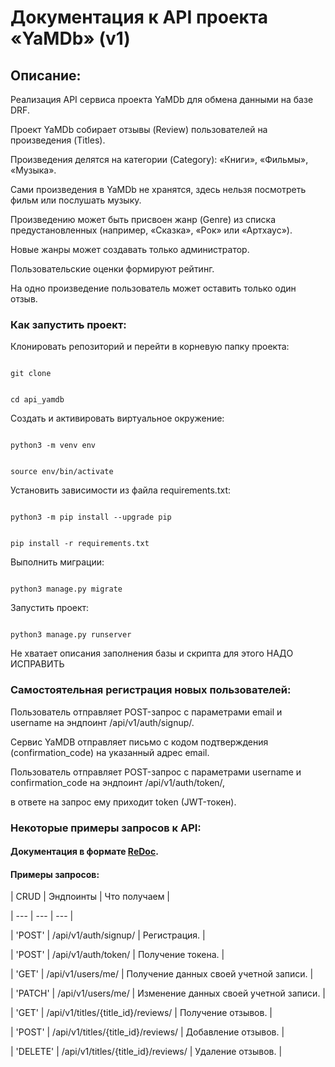 # Документация к API проекта «YaMDb» (v1) 

 

## Описание: 

Реализация API сервиса проекта YaMDb для обмена данными на базе DRF. 

Проект YaMDb cобирает отзывы (Review) пользователей на произведения (Titles).  

Произведения делятся на категории (Category): «Книги», «Фильмы», «Музыка».  

Сами произведения в YaMDb не хранятся, здесь нельзя посмотреть фильм или послушать музыку. 

Произведению может быть присвоен жанр (Genre) из списка предустановленных (например, «Сказка», «Рок» или «Артхаус»). 

Новые жанры может создавать только администратор. 

Пользовательские оценки формируют рейтинг. 

На одно произведение пользователь может оставить только один отзыв. 

 

### Как запустить проект: 

Клонировать репозиторий и перейти в корневую папку проекта: 

``` 

git clone 

``` 

``` 

cd api_yamdb 

``` 

Cоздать и активировать виртуальное окружение: 

``` 

python3 -m venv env 

``` 

``` 

source env/bin/activate 

``` 

Установить зависимости из файла requirements.txt: 

``` 

python3 -m pip install --upgrade pip 

``` 

``` 

pip install -r requirements.txt 

``` 

Выполнить миграции: 

``` 

python3 manage.py migrate 

``` 

Запустить проект: 

``` 

python3 manage.py runserver 

``` 

 
Не хватает описания заполнения базы и скрипта для этого
НАДО ИСПРАВИТЬ

 

### Самостоятельная регистрация новых пользователей: 

Пользователь отправляет POST-запрос с параметрами email и username на эндпоинт /api/v1/auth/signup/. 

Сервис YaMDB отправляет письмо с кодом подтверждения (confirmation_code) на указанный адрес email. 

Пользователь отправляет POST-запрос с параметрами username и confirmation_code на эндпоинт /api/v1/auth/token/,  

в ответе на запрос ему приходит token (JWT-токен). 

 

### Некоторые примеры запросов к API: 

 

#### Документация в формате [ReDoc](http://127.0.0.1:8000/redoc/). 

 

#### Примеры запросов: 

| CRUD      | Эндпоинты | Что получаем |  

| --- | --- | --- | 

| 'POST'    | /api/v1/auth/signup/                    | Регистрация.                           | 

| 'POST'    | /api/v1/auth/token/                     | Получение токена.                      | 

| 'GET'     | /api/v1/users/me/                       | Получение данных своей учетной записи. | 

| 'PATCH'   | /api/v1/users/me/                       | Изменение данных своей учетной записи. | 

| 'GET'     | /api/v1/titles/{title_id}/reviews/      | Получение отзывов.                     | 

| 'POST'    | /api/v1/titles/{title_id}/reviews/      | Добавление отзывов.                    | 

| 'DELETE'  | /api/v1/titles/{title_id}/reviews/      | Удаление отзывов.                      | 
